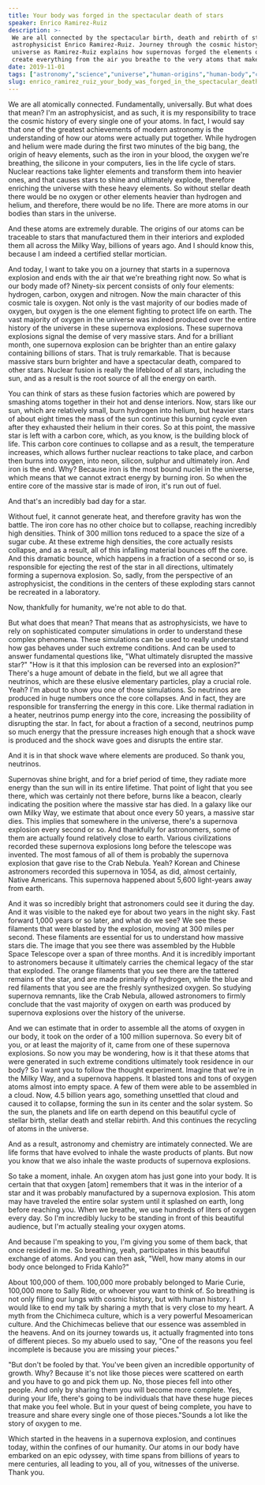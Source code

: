 ```yaml
---
title: Your body was forged in the spectacular death of stars
speaker: Enrico Ramirez-Ruiz
description: >-
 We are all connected by the spectacular birth, death and rebirth of stars, says
 astrophysicist Enrico Ramirez-Ruiz. Journey through the cosmic history of the
 universe as Ramirez-Ruiz explains how supernovas forged the elements of life to
 create everything from the air you breathe to the very atoms that make you.
date: 2019-11-01
tags: ["astronomy","science","universe","human-origins","human-body","cosmos","humanity","visualizations","space","solar-system"]
slug: enrico_ramirez_ruiz_your_body_was_forged_in_the_spectacular_death_of_stars
---
```


We are all atomically connected. Fundamentally, universally. But what does that mean? I'm
an astrophysicist, and as such, it is my responsibility to trace the cosmic history of
every single one of your atoms. In fact, I would say that one of the greatest achievements
of modern astronomy is the understanding of how our atoms were actually put together.
While hydrogen and helium were made during the first two minutes of the big bang, the
origin of heavy elements, such as the iron in your blood, the oxygen we're breathing, the
silicone in your computers, lies in the life cycle of stars. Nuclear reactions take lighter
elements and transform them into heavier ones, and that causes stars to shine and
ultimately explode, therefore enriching the universe with these heavy elements. So without
stellar death there would be no oxygen or other elements heavier than hydrogen and helium,
and therefore, there would be no life. There are more atoms in our bodies than stars in
the universe.

And these atoms are extremely durable. The origins of our atoms can be traceable to stars
that manufactured them in their interiors and exploded them all across the Milky Way,
billions of years ago. And I should know this, because I am indeed a certified stellar
mortician.

And today, I want to take you on a journey that starts in a supernova explosion and ends
with the air that we're breathing right now. So what is our body made of? Ninety-six
percent consists of only four elements: hydrogen, carbon, oxygen and nitrogen. Now the
main character of this cosmic tale is oxygen. Not only is the vast majority of our bodies
made of oxygen, but oxygen is the one element fighting to protect life on earth. The vast
majority of oxygen in the universe was indeed produced over the entire history of the
universe in these supernova explosions. These supernova explosions signal the demise of
very massive stars. And for a brilliant month, one supernova explosion can be brighter
than an entire galaxy containing billions of stars. That is truly remarkable. That is
because massive stars burn brighter and have a spectacular death, compared to other stars.
Nuclear fusion is really the lifeblood of all stars, including the sun, and as a result is
the root source of all the energy on earth.

You can think of stars as these fusion factories which are powered by smashing atoms
together in their hot and dense interiors. Now, stars like our sun, which are relatively
small, burn hydrogen into helium, but heavier stars of about eight times the mass of the
sun continue this burning cycle even after they exhausted their helium in their cores. So
at this point, the massive star is left with a carbon core, which, as you know, is the
building block of life. This carbon core continues to collapse and as a result, the
temperature increases, which allows further nuclear reactions to take place, and carbon
then burns into oxygen, into neon, silicon, sulphur and ultimately iron. And iron is the
end. Why? Because iron is the most bound nuclei in the universe, which means that we
cannot extract energy by burning iron. So when the entire core of the massive star is made
of iron, it's run out of fuel.

And that's an incredibly bad day for a star.

Without fuel, it cannot generate heat, and therefore gravity has won the battle. The iron
core has no other choice but to collapse, reaching incredibly high densities. Think of 300
million tons reduced to a space the size of a sugar cube. At these extreme high densities,
the core actually resists collapse, and as a result, all of this infalling material
bounces off the core. And this dramatic bounce, which happens in a fraction of a second or
so, is responsible for ejecting the rest of the star in all directions, ultimately forming
a supernova explosion. So, sadly, from the perspective of an astrophysicist, the
conditions in the centers of these exploding stars cannot be recreated in a
laboratory.

Now, thankfully for humanity, we're not able to do that.

But what does that mean? That means that as astrophysicists, we have to rely on
sophisticated computer simulations in order to understand these complex phenomena. These
simulations can be used to really understand how gas behaves under such extreme
conditions. And can be used to answer fundamental questions like, "What ultimately
disrupted the massive star?" "How is it that this implosion can be reversed into an
explosion?" There's a huge amount of debate in the field, but we all agree that neutrinos,
which are these elusive elementary particles, play a crucial role. Yeah? I'm about to show
you one of those simulations. So neutrinos are produced in huge numbers once the core
collapses. And in fact, they are responsible for transferring the energy in this core.
Like thermal radiation in a heater, neutrinos pump energy into the core, increasing the
possibility of disrupting the star. In fact, for about a fraction of a second, neutrinos
pump so much energy that the pressure increases high enough that a shock wave is produced
and the shock wave goes and disrupts the entire star.

And it is in that shock wave where elements are produced. So thank you,
neutrinos.

Supernovas shine bright, and for a brief period of time, they radiate more energy than the
sun will in its entire lifetime. That point of light that you see there, which was
certainly not there before, burns like a beacon, clearly indicating the position where the
massive star has died. In a galaxy like our own Milky Way, we estimate that about once
every 50 years, a massive star dies. This implies that somewhere in the universe, there's
a supernova explosion every second or so. And thankfully for astronomers, some of them are
actually found relatively close to earth. Various civilizations recorded these supernova
explosions long before the telescope was invented. The most famous of all of them is
probably the supernova explosion that gave rise to the Crab Nebula. Yeah? Korean and
Chinese astronomers recorded this supernova in 1054, as did, almost certainly, Native
Americans. This supernova happened about 5,600 light-years away from earth.

And it was so incredibly bright that astronomers could see it during the day. And it was
visible to the naked eye for about two years in the night sky. Fast forward 1,000 years or
so later, and what do we see? We see these filaments that were blasted by the explosion,
moving at 300 miles per second. These filaments are essential for us to understand how
massive stars die. The image that you see there was assembled by the Hubble Space
Telescope over a span of three months. And it is incredibly important to astronomers
because it ultimately carries the chemical legacy of the star that exploded. The orange
filaments that you see there are the tattered remains of the star, and are made primarily
of hydrogen, while the blue and red filaments that you see are the freshly synthesized
oxygen. So studying supernova remnants, like the Crab Nebula, allowed astronomers to
firmly conclude that the vast majority of oxygen on earth was produced by supernova
explosions over the history of the universe.

And we can estimate that in order to assemble all the atoms of oxygen in our body, it took
on the order of a 100 million supernova. So every bit of you, or at least the majority of
it, came from one of these supernova explosions. So now you may be wondering, how is it
that these atoms that were generated in such extreme conditions ultimately took residence
in our body? So I want you to follow the thought experiment. Imagine that we're in the
Milky Way, and a supernova happens. It blasted tons and tons of oxygen atoms almost into
empty space. A few of them were able to be assembled in a cloud. Now, 4.5 billion years
ago, something unsettled that cloud and caused it to collapse, forming the sun in its
center and the solar system. So the sun, the planets and life on earth depend on this
beautiful cycle of stellar birth, stellar death and stellar rebirth. And this continues
the recycling of atoms in the universe.

And as a result, astronomy and chemistry are intimately connected. We are life forms that
have evolved to inhale the waste products of plants. But now you know that we also inhale
the waste products of supernova explosions.

So take a moment, inhale. An oxygen atom has just gone into your body. It is certain that
that oxygen [atom] remembers that it was in the interior of a star and it was probably
manufactured by a supernova explosion. This atom may have traveled the entire solar system
until it splashed on earth, long before reaching you. When we breathe, we use hundreds of
liters of oxygen every day. So I'm incredibly lucky to be standing in front of this
beautiful audience, but I'm actually stealing your oxygen atoms.

And because I'm speaking to you, I'm giving you some of them back, that once resided in
me. So breathing, yeah, participates in this beautiful exchange of atoms. And you can then
ask, "Well, how many atoms in our body once belonged to Frida Kahlo?"

About 100,000 of them. 100,000 more probably belonged to Marie Curie, 100,000 more to
Sally Ride, or whoever you want to think of. So breathing is not only filling our lungs
with cosmic history, but with human history. I would like to end my talk by sharing a myth
that is very close to my heart. A myth from the Chichimeca culture, which is a very
powerful Mesoamerican culture. And the Chichimecas believe that our essence was assembled
in the heavens. And on its journey towards us, it actually fragmented into tons of
different pieces. So my abuelo used to say, "One of the reasons you feel incomplete is
because you are missing your pieces."

"But don't be fooled by that. You've been given an incredible opportunity of growth. Why?
Because it's not like those pieces were scattered on earth and you have to go and pick
them up. No, those pieces fell into other people. And only by sharing them you will become
more complete. Yes, during your life, there's going to be individuals that have these huge
pieces that make you feel whole. But in your quest of being complete, you have to treasure
and share every single one of those pieces."Sounds a lot like the story of oxygen to
me.

Which started in the heavens in a supernova explosion, and continues today, within the
confines of our humanity. Our atoms in our body have embarked on an epic odyssey, with
time spans from billions of years to mere centuries, all leading to you, all of you,
witnesses of the universe. Thank you.

<!--
ad_duration=3.33
comment_count=13
event="TED@NAS"
external_start_time=0
has_talk_citation=1
intro_duration=11.82
is_subtitle_required="False"
is_talk_featured="True"
language="en"
language_swap="False"
native_language="en"
number_of_related_talks=6
number_of_speakers=1
number_of_subtitled_videos=16
number_of_tags=10
number_of_talk_download_languages=16
number_of_talk_more_resources=1
number_of_talk_recommendations=1
number_of_talks_take_actions=1
post_ad_duration=0.83
published_timestamp="2019-12-17 16:05:36"
recording_date="2019-11-01"
speaker_description="Astrophyscist, stellar mortician"
speaker_is_published=1
speaker_name="Enrico Ramirez-Ruiz"
talk_name="Your body was forged in the spectacular death of stars"
talk_recommendations_blurb="More resources curated by Enrico Ramirez-Ruiz"
talks_tags=["astronomy","science","universe","human-origins","human-body","cosmos","humanity","visualizations","space","solar-system"]
url_audio="https://download.ted.com/talks/EnricoRamirezRuiz_2019S.mp3?apikey=acme-roadrunner"
url_photo_speaker="https://pe.tedcdn.com/images/ted/461262e7952a5b6082749b237b4f51f24402ca2f_254x191.jpg"
url_photo_talk="https://s3.amazonaws.com/talkstar-photos/uploads/29b0700e-45e8-46af-b66c-e0b748e2b24b/EnricoRamirez-Ruiz_2019S-embed.jpg"
url_webpage="https://www.ted.com/talks/enrico_ramirez_ruiz_your_body_was_forged_in_the_spectacular_death_of_stars"
video_type_name="TED Institute Talk"
-->